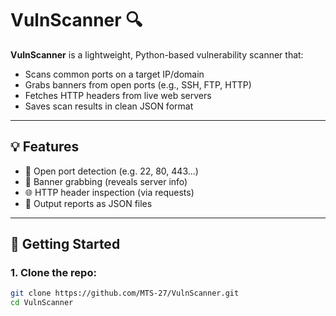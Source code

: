 # VulnScanner 🔍

**VulnScanner** is a lightweight, Python-based vulnerability scanner that:
- Scans common ports on a target IP/domain
- Grabs banners from open ports (e.g., SSH, FTP, HTTP)
- Fetches HTTP headers from live web servers
- Saves scan results in clean JSON format

---

## 💡 Features

- 🔎 Open port detection (e.g. 22, 80, 443...)
- 📡 Banner grabbing (reveals server info)
- 🌐 HTTP header inspection (via requests)
- 📁 Output reports as JSON files

---

## 🚀 Getting Started

### 1. Clone the repo:
```bash
git clone https://github.com/MTS-27/VulnScanner.git
cd VulnScanner
